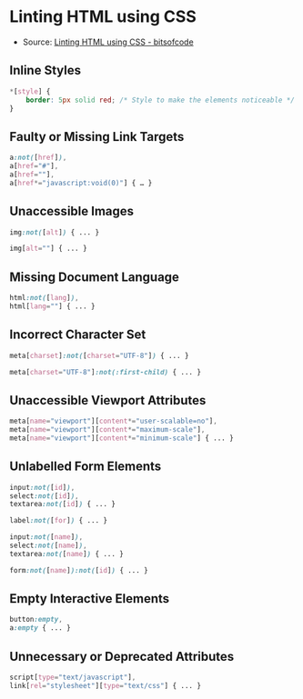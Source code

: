 # Linting HTML using CSS
* Source: [Linting HTML using CSS - bitsofcode](https://bitsofco.de/linting-html-using-css)

## Inline Styles
```CSS
*[style] { 
    border: 5px solid red; /* Style to make the elements noticeable */
}
```
## Faulty or Missing Link Targets
```CSS
a:not([href]),
a[href="#"],
a[href=""],
a[href*="javascript:void(0)"] { … }
```
## Unaccessible Images
```CSS
img:not([alt]) { ... }
```
>
```CSS
img[alt=""] { ... }
```
## Missing Document Language
```CSS
html:not([lang]),
html[lang=""] { ... }
```
## Incorrect Character Set
```CSS
meta[charset]:not([charset="UTF-8"]) { ... }
```
>
```CSS
meta[charset="UTF-8"]:not(:first-child) { ... }
```
## Unaccessible Viewport Attributes
```CSS
meta[name="viewport"][content*="user-scalable=no"],
meta[name="viewport"][content*="maximum-scale"],
meta[name="viewport"][content*="minimum-scale"] { ... }
```
## Unlabelled Form Elements
```CSS
input:not([id]),
select:not([id]),
textarea:not([id]) { ... }

label:not([for]) { ... }
```
>
```CSS
input:not([name]),
select:not([name]),
textarea:not([name]) { ... }
```
>
```CSS
form:not([name]):not([id]) { ... }
```
## Empty Interactive Elements
```CSS
button:empty, 
a:empty { ... }
```
## Unnecessary or Deprecated Attributes
```CSS
script[type="text/javascript"],
link[rel="stylesheet"][type="text/css"] { ... }
```

